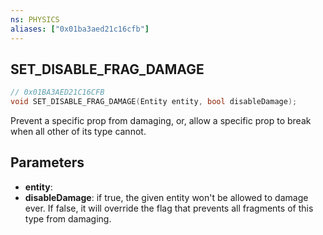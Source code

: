 ```yaml
---
ns: PHYSICS
aliases: ["0x01ba3aed21c16cfb"]
---
```

## SET_DISABLE_FRAG_DAMAGE

```c
// 0x01BA3AED21C16CFB
void SET_DISABLE_FRAG_DAMAGE(Entity entity, bool disableDamage);
```

Prevent a specific prop from damaging, or, allow a specific prop to break when all other of its type cannot.


## Parameters
* **entity**: 
* **disableDamage**: if true, the given entity won't be allowed to damage ever. If false, it will override the flag that prevents all fragments of this type from damaging.
